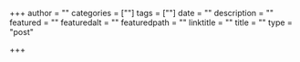 +++
author = ""
categories = [""]
tags = [""]
date = ""
description = ""
featured = ""
featuredalt = ""
featuredpath = ""
linktitle = ""
title = ""
type = "post"

+++
